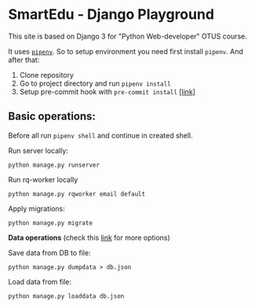 # SmartEdu - Django Playground

This site is based on Django 3 for "Python Web-developer" OTUS course.

It uses [`pipenv`](https://webdevblog.ru/pipenv-rukovodstvo-po-novomu-instrumentu-python/). So to setup environment you need first install `pipenv`. And after that:

1. Clone repository
2. Go to project directory and run `pipenv install`
3. Setup pre-commit hook with `pre-commit install` [[link]](https://github.com/cognitedata/python-pre-commit-hooks#install-the-pre-commit-hooks-by-running-this-command)

## Basic operations:

Before all run `pipenv shell` and continue in created shell.


Run server locally:
```
python manage.py runserver
```

Run rq-worker locally

```
python manage.py rqworker email default
```


Apply migrations:
```
python manage.py migrate
```

**Data operations** (check this [link](https://coderwall.com/p/mvsoyg/django-dumpdata-and-loaddata) for more options)

Save data from DB to file: 
```
python manage.py dumpdata > db.json
```


Load data from file:
```
python manage.py loaddata db.json
```